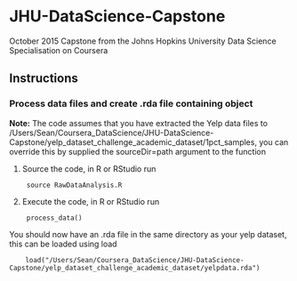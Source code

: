 # JHU-DataScience-Capstone
October 2015 Capstone from the Johns Hopkins University Data Science Specialisation on Coursera

## Instructions 

### Process data files and create .rda file containing object

**Note:** The code assumes that you have extracted the Yelp data files to /Users/Sean/Coursera_DataScience/JHU-DataScience-Capstone/yelp_dataset_challenge_academic_dataset/1pct_samples, you can override this by supplied the sourceDir=path argument to the function

1. Source the code, in R or RStudio run

		source RawDataAnalysis.R

2. Execute the code, in R or RStudio run

		process_data()

You should now have an .rda file in the same directory as your yelp dataset, this can be loaded using load

		load("/Users/Sean/Coursera_DataScience/JHU-DataScience-Capstone/yelp_dataset_challenge_academic_dataset/yelpdata.rda")
		
